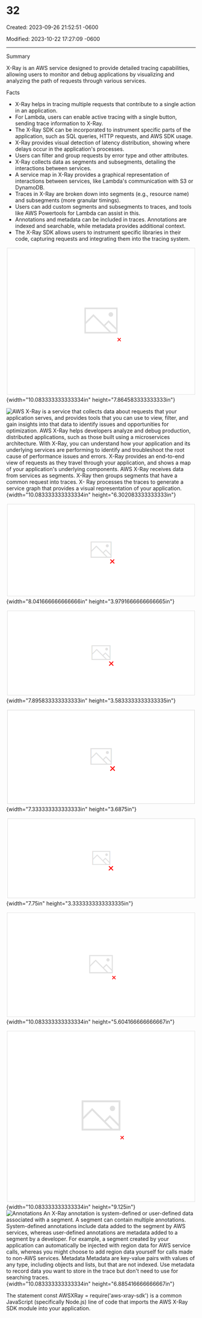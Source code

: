 # 32

Created: 2023-09-26 21:52:51 -0600

Modified: 2023-10-22 17:27:09 -0600

---

Summary

X-Ray is an AWS service designed to provide detailed tracing capabilities, allowing users to monitor and debug applications by visualizing and analyzing the path of requests through various services.

Facts

- X-Ray helps in tracing multiple requests that contribute to a single action in an application.
- For Lambda, users can enable active tracing with a single button, sending trace information to X-Ray.
- The X-Ray SDK can be incorporated to instrument specific parts of the application, such as SQL queries, HTTP requests, and AWS SDK usage.
- X-Ray provides visual detection of latency distribution, showing where delays occur in the application's processes.
- Users can filter and group requests by error type and other attributes.
- X-Ray collects data as segments and subsegments, detailing the interactions between services.
- A service map in X-Ray provides a graphical representation of interactions between services, like Lambda's communication with S3 or DynamoDB.
- Traces in X-Ray are broken down into segments (e.g., resource name) and subsegments (more granular timings).
- Users can add custom segments and subsegments to traces, and tools like AWS Powertools for Lambda can assist in this.
- Annotations and metadata can be included in traces. Annotations are indexed and searchable, while metadata provides additional context.
- The X-Ray SDK allows users to instrument specific libraries in their code, capturing requests and integrating them into the tracing system.







![](../../../media/AWS-Developing-Serverless-Solutions-on-AWS-Module-9-32-image1.png){width="10.083333333333334in" height="7.864583333333333in"}



![AWS X-Ray is a service that collects data about requests that your application serves, and provides tools that you can use to view, filter, and gain insights into that data to identify issues and opportunities for optimization. AWS X-Ray helps developers analyze and debug production, distributed applications, such as those built using a microservices architecture. With X-Ray, you can understand how your application and its underlying services are performing to identify and troubleshoot the root cause of performance issues and errors. X-Ray provides an end-to-end view of requests as they travel through your application, and shows a map of your application's underlying components. AWS X-Ray receives data from services as segments. X-Ray then groups segments that have a common request into traces. X- Ray processes the traces to generate a service graph that provides a visual representation of your application. ](../../../media/AWS-Developing-Serverless-Solutions-on-AWS-Module-9-32-image2.png){width="10.083333333333334in" height="6.302083333333333in"}



![Trace requests X-Ray collects data about a request from the underlying services it passes through and tags the data with an ID. ](../../../media/AWS-Developing-Serverless-Solutions-on-AWS-Module-9-32-image3.png){width="8.041666666666666in" height="3.9791666666666665in"}



![Record traces X-Ray receives data from services as segments and groups them by request into traces that you can group and filter. ](../../../media/AWS-Developing-Serverless-Solutions-on-AWS-Module-9-32-image4.png){width="7.895833333333333in" height="3.5833333333333335in"}



![](../../../media/AWS-Developing-Serverless-Solutions-on-AWS-Module-9-32-image5.png){width="7.333333333333333in" height="3.6875in"}



![Drill down into trace details X-Ray presents a segmented breakdown of each individual request so that you can pinpoint an Issue. ](../../../media/AWS-Developing-Serverless-Solutions-on-AWS-Module-9-32-image6.png){width="7.75in" height="3.3333333333333335in"}



![](../../../media/AWS-Developing-Serverless-Solutions-on-AWS-Module-9-32-image7.png){width="10.083333333333334in" height="5.604166666666667in"}



![](../../../media/AWS-Developing-Serverless-Solutions-on-AWS-Module-9-32-image8.png){width="10.083333333333334in" height="9.125in"}![Annotations An X-Ray annotation is system-defined or user-defined data associated with a segment. A segment can contain multiple annotations. System-defined annotations include data added to the segment by AWS services, whereas user-defined annotations are metadata added to a segment by a developer. For example, a segment created by your application can automatically be injected with region data for AWS service calls, whereas you might choose to add region data yourself for calls made to non-AWS services. Metadata Metadata are key-value pairs with values of any type, including objects and lists, but that are not indexed. Use metadata to record data you want to store in the trace but don't need to use for searching traces. ](../../../media/AWS-Developing-Serverless-Solutions-on-AWS-Module-9-32-image9.png){width="10.083333333333334in" height="6.885416666666667in"}



The statement const AWSXRay = require('aws-xray-sdk') is a common JavaScript (specifically Node.js) line of code that imports the AWS X-Ray SDK module into your application.









